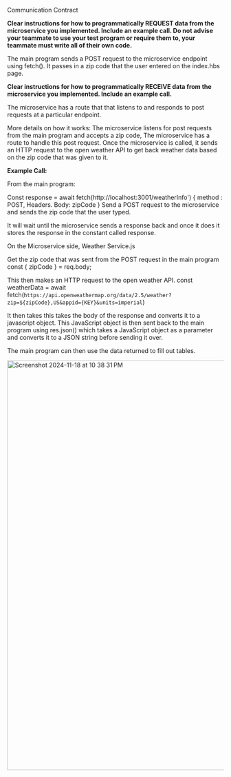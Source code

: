 Communication Contract

**Clear instructions for how to programmatically REQUEST data from the microservice you implemented. Include an example call. Do not advise your teammate to use your test program or require them to, your teammate must write all of their own code.**

The main program sends a POST request to the microservice endpoint using fetch(). It passes in a zip code that the user entered on the index.hbs page. 

**Clear instructions for how to programmatically RECEIVE data from the microservice you implemented. Include an example call.**

The microservice has a route that that listens to and responds to post requests at a particular endpoint.

More details on how it works: 
The microservice listens for post requests from the main program and accepts a zip code, The microservice has a route to handle this post request. Once the microservice is called, it sends an HTTP request to the open weather API to get back weather data based on the zip code that was given to it. 


**Example Call:**

From the main program:

Const response = await fetch(http://localhost:3001/weatherInfo') {
	method : POST,
	Headers.
	Body: zipCode 
}
Send a POST request to the microservice and sends the zip code that the user typed. 

It will wait until the microservice sends a response back and once it does it stores the response in the constant called response.


On the Microservice side, Weather Service.js 

Get the zip code that was sent from the POST request in the main program
const { zipCode } = req.body;


This then makes an HTTP request to the open weather API.
const weatherData = await fetch(`https://api.openweathermap.org/data/2.5/weather?zip=${zipCode},US&appid={KEY}&units=imperial`)

 
It then takes this takes the body of the response and converts it to a javascript object. 
This JavaScript object is then sent back to the main program using res.json() which takes a JavaScript object as a parameter and converts it to a JSON string before sending it over. 

The main program can then use the data returned to fill out tables.

<img width="951" alt="Screenshot 2024-11-18 at 10 38 31 PM" src="https://github.com/user-attachments/assets/e89de2fb-44a2-4884-9a6a-2aa117810216">


